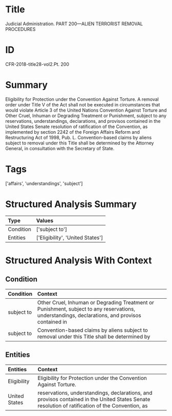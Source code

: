 # Title

 Judicial Administration. PART 200—ALIEN TERRORIST REMOVAL PROCEDURES


# ID

 CFR-2018-title28-vol2.Pt. 200


# Summary

Eligibility for Protection under the Convention Against Torture.
A removal order under Title V of the Act shall not be executed in circumstances that would violate Article 3 of the United Nations Convention Against Torture and Other Cruel, Inhuman or Degrading Treatment or Punishment, subject to any reservations, understandings, declarations, and provisos contained in the United States Senate resolution of ratification of the Convention, as implemented by section 2242 of the Foreign Affairs Reform and Restructuring Act of 1998, Pub. L.
Convention-based claims by aliens subject to removal under this Title shall be determined by the Attorney General, in consultation with the Secretary of State.


# Tags

['affairs', 'understandings', 'subject']


# Structured Analysis Summary

| Type      | Values                           |
|:----------|:---------------------------------|
| Condition | ['subject to']                   |
| Entities  | ['Eligibility', 'United States'] |


# Structured Analysis With Context

 


## Condition

| Condition   | Context                                                                                                                                         |
|:------------|:------------------------------------------------------------------------------------------------------------------------------------------------|
| subject to  | Other Cruel, Inhuman or Degrading Treatment or Punishment, subject to any reservations, understandings, declarations, and provisos contained in |
| subject to  | Convention-based claims by aliens  subject to removal under this Title shall be determined by                                                   |


## Entities

| Entities      | Context                                                                                                                                         |
|:--------------|:------------------------------------------------------------------------------------------------------------------------------------------------|
| Eligibility   | Eligibility  for Protection under the Convention Against Torture.                                                                               |
| United States | reservations, understandings, declarations, and provisos contained in the United States Senate resolution of ratification of the Convention, as |


